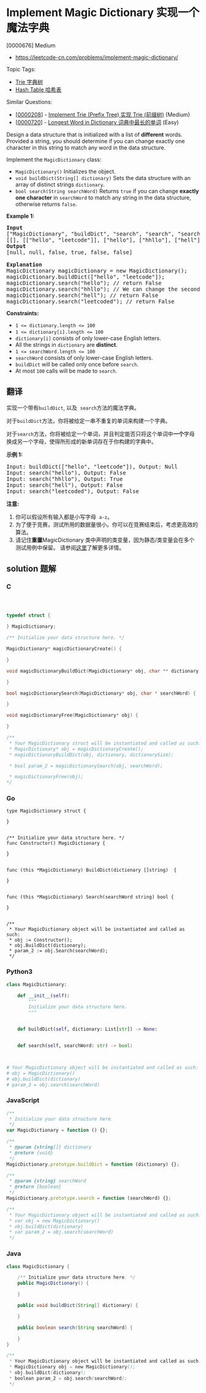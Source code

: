 # Implement Magic Dictionary 实现一个魔法字典

[0000676] Medium

- https://leetcode-cn.com/problems/implement-magic-dictionary/

Topic Tags:

- [Trie 字典树](https://leetcode-cn.com/tag/trie/)
- [Hash Table 哈希表](https://leetcode-cn.com/tag/hash-table/)

Similar Questions:

- [[0000208](https://leetcode-cn.com/problems/implement-trie-prefix-tree/)] - [Implement Trie (Prefix Tree) 实现 Trie (前缀树)](./0000208.implement-trie-prefix-tree.md) (Medium)
- [[0000720](https://leetcode-cn.com/problems/longest-word-in-dictionary/)] - [Longest Word in Dictionary 词典中最长的单词](./0000720.longest-word-in-dictionary.md) (Easy)

Design a data structure that is initialized with a list of **different** words. Provided a string, you should determine if you can change exactly one character in this string to match any word in the data structure.

Implement the `MagicDictionary` class:

- `MagicDictionary()` Initializes the object.
- `void buildDict(String[] dictionary)` Sets the data structure with an array of distinct strings `dictionary`.
- `bool search(String searchWord)` Returns `true` if you can change **exactly one character** in `searchWord` to match any string in the data structure, otherwise returns `false`.

**Example 1:**

<pre><strong>Input</strong>
["MagicDictionary", "buildDict", "search", "search", "search", "search"]
[[], [["hello", "leetcode"]], ["hello"], ["hhllo"], ["hell"], ["leetcoded"]]
<strong>Output</strong>
[null, null, false, true, false, false]

<strong>Explanation</strong>
MagicDictionary magicDictionary = new MagicDictionary();
magicDictionary.buildDict(["hello", "leetcode"]);
magicDictionary.search("hello"); // return False
magicDictionary.search("hhllo"); // We can change the second 'h' to 'e' to match "hello" so we return True
magicDictionary.search("hell"); // return False
magicDictionary.search("leetcoded"); // return False
</pre>

**Constraints:**

- `1 <= dictionary.length <= 100`
- `1 <= dictionary[i].length <= 100`
- `dictionary[i]` consists of only lower-case English letters.
- All the strings in `dictionary` are **distinct**.
- `1 <= searchWord.length <= 100`
- `searchWord` consists of only lower-case English letters.
- `buildDict` will be called only once before `search`.
- At most `100` calls will be made to `search`.

## 翻译

实现一个带有`buildDict`, 以及  `search`方法的魔法字典。

对于`buildDict`方法，你将被给定一串不重复的单词来构建一个字典。

对于`search`方法，你将被给定一个单词，并且判定能否只将这个单词中**一个**字母换成另一个字母，使得所形成的新单词存在于你构建的字典中。

**示例 1:**

<pre>Input: buildDict(["hello", "leetcode"]), Output: Null
Input: search("hello"), Output: False
Input: search("hhllo"), Output: True
Input: search("hell"), Output: False
Input: search("leetcoded"), Output: False
</pre>

**注意:**

1.  你可以假设所有输入都是小写字母  `a-z`。
2.  为了便于竞赛，测试所用的数据量很小。你可以在竞赛结束后，考虑更高效的算法。
3.  请记住**重置**MagicDictionary 类中声明的类变量，因为静态/类变量会在多个测试用例中保留。 请参阅[这里](http://leetcode.com/faq/#different-output)了解更多详情。

## solution 题解

### C

```c



typedef struct {

} MagicDictionary;

/** Initialize your data structure here. */

MagicDictionary* magicDictionaryCreate() {

}

void magicDictionaryBuildDict(MagicDictionary* obj, char ** dictionary, int dictionarySize) {

}

bool magicDictionarySearch(MagicDictionary* obj, char * searchWord) {

}

void magicDictionaryFree(MagicDictionary* obj) {

}

/**
 * Your MagicDictionary struct will be instantiated and called as such:
 * MagicDictionary* obj = magicDictionaryCreate();
 * magicDictionaryBuildDict(obj, dictionary, dictionarySize);

 * bool param_2 = magicDictionarySearch(obj, searchWord);

 * magicDictionaryFree(obj);
*/
```

### Go

```golang
type MagicDictionary struct {

}


/** Initialize your data structure here. */
func Constructor() MagicDictionary {

}


func (this *MagicDictionary) BuildDict(dictionary []string)  {

}


func (this *MagicDictionary) Search(searchWord string) bool {

}


/**
 * Your MagicDictionary object will be instantiated and called as such:
 * obj := Constructor();
 * obj.BuildDict(dictionary);
 * param_2 := obj.Search(searchWord);
 */
```

### Python3

```python
class MagicDictionary:

    def __init__(self):
        """
        Initialize your data structure here.
        """


    def buildDict(self, dictionary: List[str]) -> None:


    def search(self, searchWord: str) -> bool:



# Your MagicDictionary object will be instantiated and called as such:
# obj = MagicDictionary()
# obj.buildDict(dictionary)
# param_2 = obj.search(searchWord)
```

### JavaScript

```javascript
/**
 * Initialize your data structure here.
 */
var MagicDictionary = function () {};

/**
 * @param {string[]} dictionary
 * @return {void}
 */
MagicDictionary.prototype.buildDict = function (dictionary) {};

/**
 * @param {string} searchWord
 * @return {boolean}
 */
MagicDictionary.prototype.search = function (searchWord) {};

/**
 * Your MagicDictionary object will be instantiated and called as such:
 * var obj = new MagicDictionary()
 * obj.buildDict(dictionary)
 * var param_2 = obj.search(searchWord)
 */
```

### Java

```java
class MagicDictionary {

    /** Initialize your data structure here. */
    public MagicDictionary() {

    }

    public void buildDict(String[] dictionary) {

    }

    public boolean search(String searchWord) {

    }
}

/**
 * Your MagicDictionary object will be instantiated and called as such:
 * MagicDictionary obj = new MagicDictionary();
 * obj.buildDict(dictionary);
 * boolean param_2 = obj.search(searchWord);
 */
```
